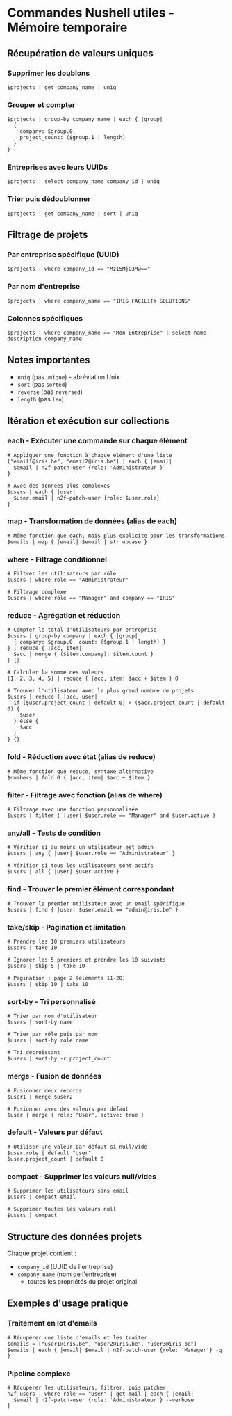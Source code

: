 # Commandes Nushell utiles - Mémoire temporaire

## Récupération de valeurs uniques

### Supprimer les doublons

```nushell
$projects | get company_name | uniq
```

### Grouper et compter

```nushell
$projects | group-by company_name | each { |group|
  {
    company: $group.0,
    project_count: ($group.1 | length)
  }
}
```

### Entreprises avec leurs UUIDs

```nushell
$projects | select company_name company_id | uniq
```

### Trier puis dédoublonner

```nushell
$projects | get company_name | sort | uniq
```

## Filtrage de projets

### Par entreprise spécifique (UUID)

```nushell
$projects | where company_id == "MzI5MjQ3Mw=="
```

### Par nom d'entreprise

```nushell
$projects | where company_name == "IRIS FACILITY SOLUTIONS"
```

### Colonnes spécifiques

```nushell
$projects | where company_name == "Mon Entreprise" | select name description company_name
```

## Notes importantes

- `uniq` (pas `unique`) - abréviation Unix
- `sort` (pas `sorted`)
- `reverse` (pas `reversed`)
- `length` (pas `len`)

## Itération et exécution sur collections

### each - Exécuter une commande sur chaque élément

```nushell
# Appliquer une fonction à chaque élément d'une liste
["email1@iris.be", "email2@iris.be"] | each { |email|
  $email | n2f-patch-user {role: 'Administrateur'}
}

# Avec des données plus complexes
$users | each { |user|
  $user.email | n2f-patch-user {role: $user.role}
}
```

### map - Transformation de données (alias de each)

```nushell
# Même fonction que each, mais plus explicite pour les transformations
$emails | map { |email| $email | str upcase }
```

### where - Filtrage conditionnel

```nushell
# Filtrer les utilisateurs par rôle
$users | where role == "Administrateur"

# Filtrage complexe
$users | where role == "Manager" and company == "IRIS"
```

### reduce - Agrégation et réduction

```nushell
# Compter le total d'utilisateurs par entreprise
$users | group-by company | each { |group|
  { company: $group.0, count: ($group.1 | length) }
} | reduce { |acc, item|
  $acc | merge { ($item.company): $item.count }
} {}

# Calculer la somme des valeurs
[1, 2, 3, 4, 5] | reduce { |acc, item| $acc + $item } 0

# Trouver l'utilisateur avec le plus grand nombre de projets
$users | reduce { |acc, user|
  if ($user.project_count | default 0) > ($acc.project_count | default 0) {
    $user
  } else {
    $acc
  }
} {}
```

### fold - Réduction avec état (alias de reduce)

```nushell
# Même fonction que reduce, syntaxe alternative
$numbers | fold 0 { |acc, item| $acc + $item }
```

### filter - Filtrage avec fonction (alias de where)

```nushell
# Filtrage avec une fonction personnalisée
$users | filter { |user| $user.role == "Manager" and $user.active }
```

### any/all - Tests de condition

```nushell
# Vérifier si au moins un utilisateur est admin
$users | any { |user| $user.role == "Administrateur" }

# Vérifier si tous les utilisateurs sont actifs
$users | all { |user| $user.active }
```

### find - Trouver le premier élément correspondant

```nushell
# Trouver le premier utilisateur avec un email spécifique
$users | find { |user| $user.email == "admin@iris.be" }
```

### take/skip - Pagination et limitation

```nushell
# Prendre les 10 premiers utilisateurs
$users | take 10

# Ignorer les 5 premiers et prendre les 10 suivants
$users | skip 5 | take 10

# Pagination : page 2 (éléments 11-20)
$users | skip 10 | take 10
```

### sort-by - Tri personnalisé

```nushell
# Trier par nom d'utilisateur
$users | sort-by name

# Trier par rôle puis par nom
$users | sort-by role name

# Tri décroissant
$users | sort-by -r project_count
```

### merge - Fusion de données

```nushell
# Fusionner deux records
$user1 | merge $user2

# Fusionner avec des valeurs par défaut
$user | merge { role: "User", active: true }
```

### default - Valeurs par défaut

```nushell
# Utiliser une valeur par défaut si null/vide
$user.role | default "User"
$user.project_count | default 0
```

### compact - Supprimer les valeurs null/vides

```nushell
# Supprimer les utilisateurs sans email
$users | compact email

# Supprimer toutes les valeurs null
$users | compact
```

## Structure des données projets

Chaque projet contient :

- `company_id` (UUID de l'entreprise)
- `company_name` (nom de l'entreprise)
    - toutes les propriétés du projet original

## Exemples d'usage pratique

### Traitement en lot d'emails

```nushell
# Récupérer une liste d'emails et les traiter
$emails = ["user1@iris.be", "user2@iris.be", "user3@iris.be"]
$emails | each { |email| $email | n2f-patch-user {role: 'Manager'} -q }
```

### Pipeline complexe

```nushell
# Récupérer les utilisateurs, filtrer, puis patcher
n2f-users | where role == "User" | get mail | each { |email|
  $email | n2f-patch-user {role: 'Administrateur'} --verbose
}
```
